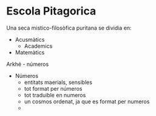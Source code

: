 # Escola Pitagorica
Una seca mistico-filosòfica puritana
se dividia en:
- Acusmàtics
	- Academics
- Matemàtics

Arkhé - números
- Números
	- entitats maerials, sensibles
	- tot format per números
	- tot traduible en numeros
	- un cosmos  ordenat, ja que es format per numeros
	- 